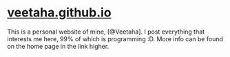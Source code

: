 # [veetaha.github.io](https://veetaha.github.io/)

This is a personal website of mine, [@Veetaha]. I post everything that interests me here, 99% of which is programming :D. More info can be found on the home page in the link higher.
